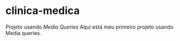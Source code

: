 # clinica-medica
Projeto usando *Media Queries*
Aqui está meu primeiro projeto usando Media queries.
